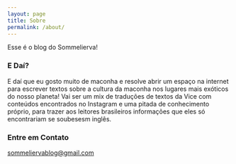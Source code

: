 ```yaml
---
layout: page
title: Sobre
permalink: /about/
---
```


Esse é o blog do Sommelierva!

### E Daí?

E daí que eu gosto muito de maconha e resolve abrir um espaço na internet para escrever textos sobre a cultura da maconha nos lugares mais exóticos do nosso planeta! Vai ser um mix de traduções de textos da Vice com conteúdos encontrados no Instagram e uma pitada de conhecimento próprio, para trazer aos leitores brasileiros informações que eles só encontrariam se soubesesm inglês.

### Entre em Contato

[sommeliervablog@gmail.com](mailto:sommeliervablog@gmail.com)
